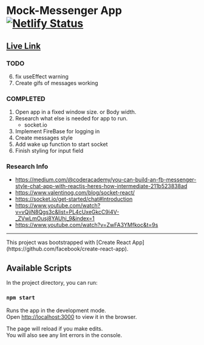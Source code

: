 # Mock-Messenger App [![Netlify Status](https://api.netlify.com/api/v1/badges/282eee22-b6ae-40cc-a1b6-bdb75b0ba76e/deploy-status)](https://app.netlify.com/sites/ecstatic-yalow-03d37e/deploys)

## [Live Link](https://ecstatic-yalow-03d37e.netlify.app)

### TODO  
6. fix useEffect warning
8. Create gifs of messages working

### COMPLETED
1. Open app in a fixed window size. or Body width.
2. Research what else is needed for app to run.
    - socket.io
3. Implement FireBase for logging in
4. Create messages style 
5. Add wake up function to start socket
7. Finish styling for input field

### Research Info
- https://medium.com/@coderacademy/you-can-build-an-fb-messenger-style-chat-app-with-reactjs-heres-how-intermediate-211b523838ad
- https://www.valentinog.com/blog/socket-react/
- https://socket.io/get-started/chat#Introduction
- https://www.youtube.com/watch?v=vQjiN8Qgs3c&list=PL4cUxeGkcC9i4V-_ZVwLmOusj8YAUhj_9&index=1
- https://www.youtube.com/watch?v=ZwFA3YMfkoc&t=9s

<hr/>
This project was bootstrapped with [Create React App](https://github.com/facebook/create-react-app).

## Available Scripts

In the project directory, you can run:

### `npm start`

Runs the app in the development mode.<br />
Open [http://localhost:3000](http://localhost:3000) to view it in the browser.

The page will reload if you make edits.<br />
You will also see any lint errors in the console.